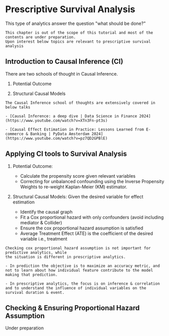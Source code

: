 # Prescriptive Survival Analysis

This type of analytics answer the question "what should be done?"

```{note}
This chapter is out of the scope of this tutorial and most of the contents are under preparation. 
Upon interest below topics are relevant to prescriptive survival analysis 
```

## Introduction to Causal Inference (CI)
There are two schools of thought in Causal Inference. 

1. Potential Outcome

2. Structural Causal Models 


```{seealso}
The Causal Inference school of thoughts are extensively covered in below talks   

- [Causal Inference: a deep dive | Data Science in Finance 2024](https://www.youtube.com/watch?v=XTn3Fn-pt3s)

- [Causal Effect Estimation in Practice: Lessons Learned from E-commerce & Banking | PyData Amsterdam 2024](https://www.youtube.com/watch?v=pz7QD2GPBlE)
```


## Applying CI tools to Survival Analysis

1. Potential Outcome: 

   - Calculate the propensity score given relevant variables
   - Correcting for unbalanced confounding using the Inverse Propensity Weights to re-weight Kaplan-Meier (KM) estimator. 

2. Structural Causal Models: Given the desired variable for effect estimation  

   - Identify the causal graph
   - Fit a Cox proportional hazard with only confounders (avoid including mediator & Collider)
   - Ensure the cox proportional hazard assumption is satisfied 
   - Average Treatment Effect (ATE) is the coefficient of the desired variable i.e., treatment 

```{note}
Checking cox proportional hazard assumption is not important for predictive analytics, while 
the situation is different in prescriptive analytics. 

- In prediction the objective is to maximize an accuracy metric, and not to learn about how individual feature contribute to the model making that prediction.

- In prescriptive analytics, the focus is on inference & correlation and to understand the influence of individual variables on the survival duration & event.
```

## Checking & Ensuring Proportional Hazard Assumption  

Under preparation

